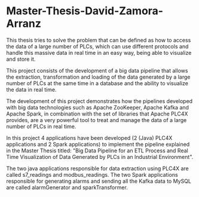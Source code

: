 # Master-Thesis-David-Zamora-Arranz
This thesis tries to solve the problem that can be defined as how to access the data of a large number of PLCs, which can use different protocols and handle this massive data in real time in an easy way, being able to visualize and store it.

This project consists of the development of a big data pipeline that allows the extraction,
transformation and loading of the data generated by a large number of PLCs at the same time
in a database and the ability to visualize the data in real time.

The development of this project demonstrates how the pipelines developed with big data
technologies such as Apache ZooKeeper, Apache Kafka and Apache Spark, in combination
with the set of libraries that Apache PLC4X provides, are a very powerful tool to treat and
manage the data of a large number of PLCs in real time.

In this project 4 applications have been developed (2 (Java) PLC4X applications and 2 Spark applications) to implement the pipeline explained in the Master Thesis titled: "Big Data Pipeline for an ETL Process and Real Time Visualization of Data Generated by PLCs in an Industrial Environment".

The two java applications responsible for data extraction using PLC4X are called s7_readings and modbus_readings. The two Spark applications responsible for generating alarms and sending all the Kafka data to MySQL are called alarmGenerator and sparkTransformer.
